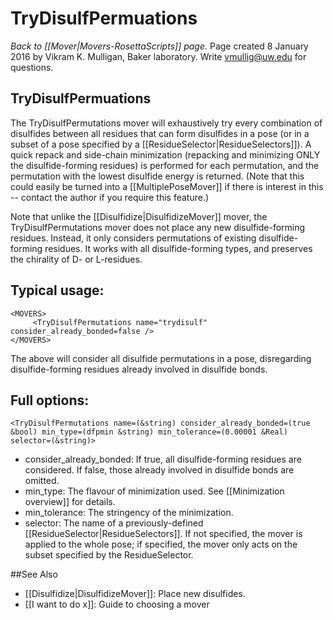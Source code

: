 # TryDisulfPermuations
*Back to [[Mover|Movers-RosettaScripts]] page.*
Page created 8 January 2016 by Vikram K. Mulligan, Baker laboratory.  Write vmullig@uw.edu for questions.
## TryDisulfPermuations
The TryDisulfPermutations mover will exhaustively try every combination of disulfides between all residues that can form disulfides in a pose (or in a subset of a pose specified by a [[ResidueSelector|ResidueSelectors]]).  A quick repack and side-chain minimization (repacking and minimizing ONLY the disulfide-forming residues) is performed for each permutation, and the permutation with the lowest disulfide energy is returned.  (Note that this could easily be turned into a [[MultiplePoseMover]] if there is interest in this -- contact the author if you require this feature.)

Note that unlike the [[Disulfidize|DisulfidizeMover]] mover, the TryDisulfPermutations mover does not place any new disulfide-forming residues.  Instead, it only considers permutations of existing disulfide-forming residues.  It works with all disulfide-forming types, and preserves the chirality of D- or L-residues.

## Typical usage:
```
<MOVERS>
     <TryDisulfPermutations name="trydisulf" consider_already_bonded=false />
</MOVERS>
```
The above will consider all disulfide permutations in a pose, disregarding disulfide-forming residues already involved in disulfide bonds.

## Full options:

```
<TryDisulfPermutations name=(&string) consider_already_bonded=(true &bool) min_type=(dfpmin &string) min_tolerance=(0.00001 &Real) selector=(&string)>
```
- consider_already_bonded: If true, all disulfide-forming residues are considered.  If false, those already involved in disulfide bonds are omitted.
- min_type: The flavour of minimization used.  See [[Minimization overview]] for details.
- min_tolerance: The stringency of the minimization.
- selector: The name of a previously-defined [[ResidueSelector|ResidueSelectors]].  If not specified, the mover is applied to the whole pose; if specified, the mover only acts on the subset specified by the ResidueSelector.

##See Also

* [[Disulfidize|DisulfidizeMover]]: Place new disulfides.
* [[I want to do x]]: Guide to choosing a mover
